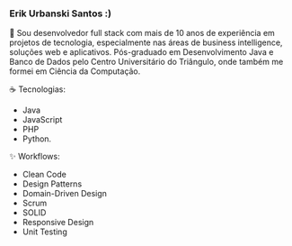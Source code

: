 ### Erik Urbanski Santos :)

🚀 Sou desenvolvedor full stack com mais de 10 anos de experiência em projetos de tecnologia, especialmente nas áreas de business intelligence, soluções web e aplicativos. Pós-graduado em Desenvolvimento Java e Banco de Dados pelo Centro Universitário do Triângulo, onde também me formei em Ciência da Computação.

☕  Tecnologias:
- Java
- JavaScript
- PHP
- Python.

✨ Workflows:
- Clean Code
- Design Patterns
- Domain-Driven Design
- Scrum
- SOLID
- Responsive Design
- Unit Testing
